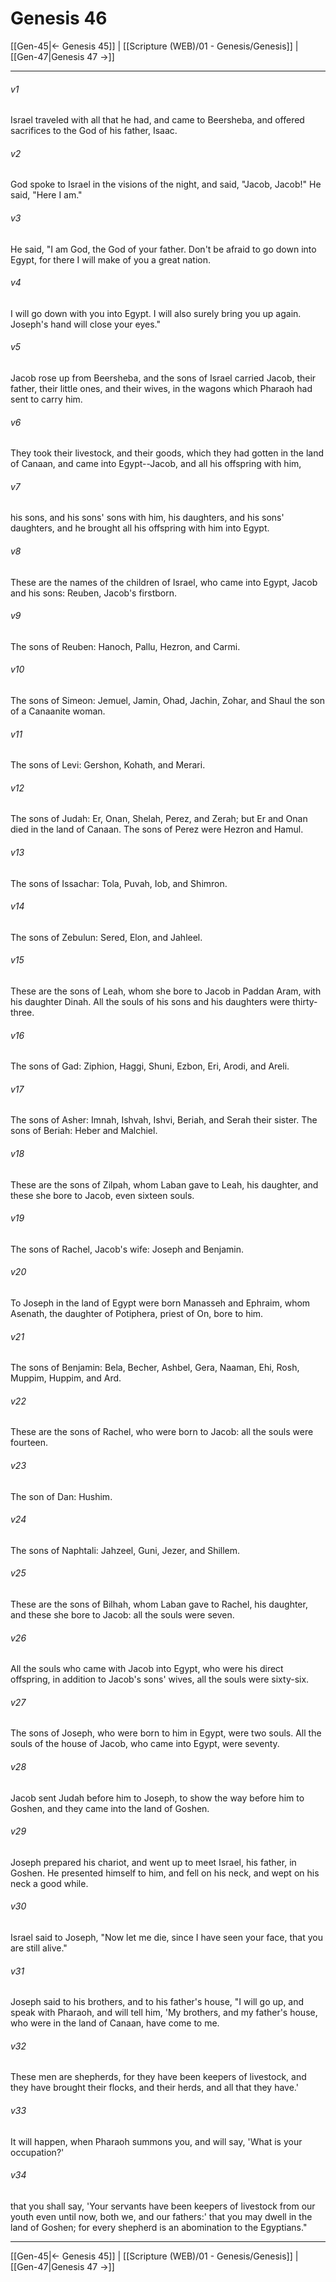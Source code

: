 # Genesis 46

[[Gen-45|← Genesis 45]] | [[Scripture (WEB)/01 - Genesis/Genesis]] | [[Gen-47|Genesis 47 →]]
***



###### v1 
Israel traveled with all that he had, and came to Beersheba, and offered sacrifices to the God of his father, Isaac. 

###### v2 
God spoke to Israel in the visions of the night, and said, "Jacob, Jacob!" He said, "Here I am." 

###### v3 
He said, "I am God, the God of your father. Don't be afraid to go down into Egypt, for there I will make of you a great nation. 

###### v4 
I will go down with you into Egypt. I will also surely bring you up again. Joseph's hand will close your eyes." 

###### v5 
Jacob rose up from Beersheba, and the sons of Israel carried Jacob, their father, their little ones, and their wives, in the wagons which Pharaoh had sent to carry him. 

###### v6 
They took their livestock, and their goods, which they had gotten in the land of Canaan, and came into Egypt--Jacob, and all his offspring with him, 

###### v7 
his sons, and his sons' sons with him, his daughters, and his sons' daughters, and he brought all his offspring with him into Egypt. 

###### v8 
These are the names of the children of Israel, who came into Egypt, Jacob and his sons: Reuben, Jacob's firstborn. 

###### v9 
The sons of Reuben: Hanoch, Pallu, Hezron, and Carmi. 

###### v10 
The sons of Simeon: Jemuel, Jamin, Ohad, Jachin, Zohar, and Shaul the son of a Canaanite woman. 

###### v11 
The sons of Levi: Gershon, Kohath, and Merari. 

###### v12 
The sons of Judah: Er, Onan, Shelah, Perez, and Zerah; but Er and Onan died in the land of Canaan. The sons of Perez were Hezron and Hamul. 

###### v13 
The sons of Issachar: Tola, Puvah, Iob, and Shimron. 

###### v14 
The sons of Zebulun: Sered, Elon, and Jahleel. 

###### v15 
These are the sons of Leah, whom she bore to Jacob in Paddan Aram, with his daughter Dinah. All the souls of his sons and his daughters were thirty-three. 

###### v16 
The sons of Gad: Ziphion, Haggi, Shuni, Ezbon, Eri, Arodi, and Areli. 

###### v17 
The sons of Asher: Imnah, Ishvah, Ishvi, Beriah, and Serah their sister. The sons of Beriah: Heber and Malchiel. 

###### v18 
These are the sons of Zilpah, whom Laban gave to Leah, his daughter, and these she bore to Jacob, even sixteen souls. 

###### v19 
The sons of Rachel, Jacob's wife: Joseph and Benjamin. 

###### v20 
To Joseph in the land of Egypt were born Manasseh and Ephraim, whom Asenath, the daughter of Potiphera, priest of On, bore to him. 

###### v21 
The sons of Benjamin: Bela, Becher, Ashbel, Gera, Naaman, Ehi, Rosh, Muppim, Huppim, and Ard. 

###### v22 
These are the sons of Rachel, who were born to Jacob: all the souls were fourteen. 

###### v23 
The son of Dan: Hushim. 

###### v24 
The sons of Naphtali: Jahzeel, Guni, Jezer, and Shillem. 

###### v25 
These are the sons of Bilhah, whom Laban gave to Rachel, his daughter, and these she bore to Jacob: all the souls were seven. 

###### v26 
All the souls who came with Jacob into Egypt, who were his direct offspring, in addition to Jacob's sons' wives, all the souls were sixty-six. 

###### v27 
The sons of Joseph, who were born to him in Egypt, were two souls. All the souls of the house of Jacob, who came into Egypt, were seventy. 

###### v28 
Jacob sent Judah before him to Joseph, to show the way before him to Goshen, and they came into the land of Goshen. 

###### v29 
Joseph prepared his chariot, and went up to meet Israel, his father, in Goshen. He presented himself to him, and fell on his neck, and wept on his neck a good while. 

###### v30 
Israel said to Joseph, "Now let me die, since I have seen your face, that you are still alive." 

###### v31 
Joseph said to his brothers, and to his father's house, "I will go up, and speak with Pharaoh, and will tell him, 'My brothers, and my father's house, who were in the land of Canaan, have come to me. 

###### v32 
These men are shepherds, for they have been keepers of livestock, and they have brought their flocks, and their herds, and all that they have.' 

###### v33 
It will happen, when Pharaoh summons you, and will say, 'What is your occupation?' 

###### v34 
that you shall say, 'Your servants have been keepers of livestock from our youth even until now, both we, and our fathers:' that you may dwell in the land of Goshen; for every shepherd is an abomination to the Egyptians."

***
[[Gen-45|← Genesis 45]] | [[Scripture (WEB)/01 - Genesis/Genesis]] | [[Gen-47|Genesis 47 →]]

